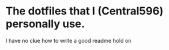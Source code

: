 # The dotfiles that I (Central596) personally use.

I have no clue how to write a good readme hold on
